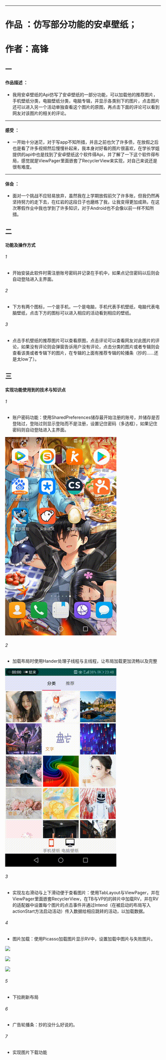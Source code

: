 ***  
# 作品 ：仿写部分功能的安卓壁纸； 
# 作者：高锋
## 一
#### 作品描述 ：
* 我用安卓壁纸的Api仿写了安卓壁纸的一部分功能，可以加载他的推荐图片，手机壁纸分类，电脑壁纸分类，电脑专辑，并显示各类别下的图片，点击图片还可以进入另一个活动单独查看这个图片的原图，再点击下面的评论可以看到网友对该图片的相关的评论。
***
#### 感受 ：
* 一开始十分迷茫，对于写app不知所措，并且之前也欠了许多债，在放假之后也是看了许多视频然后慢慢补起来，我本身对好看的图片很喜欢，在学长学姐提供的api中也是找到了安卓壁纸这个软件得Api，并了解了一下这个软件得布局，感觉就是ViewPager里面嵌套了RecyclerView来实现，对自己来说还是很有难度。
***
#### 体会 ：
* 面对一个挑战不应轻易放弃，虽然我在上学期放假前欠了许多账，但我仍然再坚持努力的走下去，在红岩的这段日子也磨练了我，让我变得更加成熟，在这次寒假作业中我也学到了许多知识，对于Android也不会像以前一样不知所措。
## 二
#### 功能及操作方式
###### 1 
* 开始安装此软件时需注册账号密码并记录在手机中，如果点记住密码以后则会自动登陆进入主界面。
###### 2
* 下方有两个图标，一个是手机，一个是电脑，手机代表手机壁纸，电脑代表电脑壁纸，点击下方的图标可以进入相应的活动看到相应的壁纸。
###### 3
* 点击手机壁纸的推荐图片可以查看原图，点击评论可以查看网友对此图片的评论，如果没有评论则会弹窗告诉用户没有评论，点击分类的图片或者专辑则会查看该类或者专辑下的图片，在专辑的上面有推荐专辑的轮播条（抄的......还是太low了）。
## 三
#### 实现功能使用到的技术与知识点
###### 1
* 账户密码功能：使用SharedPreferences储存最开始注册的账号，并储存是否登陆过，登陆过则显示登陆而不是注册，设置记住密码（多选框），如果记住密码则自动登陆进入主界面。

![](https://github.com/KoArthur/AndroidBackground/blob/master/Gif/1551108575762.gif)
###### 2
* 加载布局时使用Hander处理子线程与主线程，让布局加载更加流畅以及完整

![](https://github.com/KoArthur/AndroidBackground/blob/master/Gif/1551109756092.gif)
###### 3
* 实现左右滑动与上下滑动便于查看图片：使用TabLayout与ViewPager，并在ViewPager里面嵌套RecyclerView，在TB与VP的的碎片中加载RV，并在RV的适配器中设置每个图片的点击事件并通过Intend（在被启动的布局写入actionStart方法启动活动）传入数据给相应跳转的活动，以加载数据。
###### 4
* 图片加载：使用Picasso加载图片显示RV中，设置加载中图片与失败图片。

![](https://github.com/KoArthur/AndroidBackground/blob/master/Gif/1551108398051.gif)

![](https://github.com/KoArthur/AndroidBackground/blob/master/Gif/1551108314337.gif)

![](https://github.com/KoArthur/AndroidBackground/blob/master/Gif/1551108206474.gif)

###### 5
* 下拉刷新布局
###### 6
* 广告轮播条：抄的没什么好说的。
###### 7
* 实现图片下载功能
